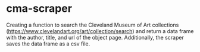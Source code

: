 # cma-scraper

Creating a function to search the Cleveland Museum of Art collections (https://www.clevelandart.org/art/collection/search) and return a data frame with the author, title, and url of the object page. Additionally, the scraper saves the data frame as a csv file.
